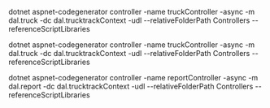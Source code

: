 
dotnet aspnet-codegenerator controller -name truckController -async -m dal.truck -dc dal.trucktrackContext -udl --relativeFolderPath Controllers --referenceScriptLibraries


dotnet aspnet-codegenerator controller -name truckController -async -m dal.truck -dc dal.trucktrackContext -udl --relativeFolderPath Controllers --referenceScriptLibraries


dotnet aspnet-codegenerator controller -name reportController -async -m dal.report -dc dal.trucktrackContext -udl --relativeFolderPath Controllers --referenceScriptLibraries
